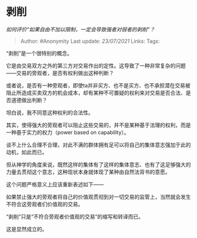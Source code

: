 # 剥削
*如何评价“如果自由不加以限制，一定会导致强者对弱者的剥削”？*

> Author: #Anonymity
> Last update: *23/07/2021* 
> Links:
> Tags:  



“剥削”是一个很特别的概念。

它是由交易双方之外的第三方对交易作出的定性。这导致了一种非常复杂的问题——交易的旁观者，是否有权利做出这种判断？

或者说，是否有一种旁观者，即使ta并非买方、也不是买方、也不承担潜在交易被阻止所造成买卖双方的机会成本，却有某种不可置疑的权利来对交易是否合法、是否道德做出判断？

坦白说，我不同意这种权利的合法性。

其实，使得强大的旁观者可以阻止这些交易的，并不是某种基于法理的权利，而是一种基于实力的权力（power based on capability）。

谈不上什么合理不合理，对此不满的群体拥有足可以将自己的集体意志强加于此的动机，如此而已。

但从神学的角度来说，既然这样的集体有了这样的集体意志、也有了这足够强大的力量去贯彻这个意志，这种现状本身就体现了某种由自然法背书的意愿。

这个问题严格意义上应该重新表述如下——

如果禁止强大的旁观者将自己的价值观贯彻到对一切交易的监管上，当然就会发生不符合这旁观者们价值观的交易。

“剥削”只是“不符合旁观者价值观的交易”的缩写和转译而已。

这是显然成立的。



